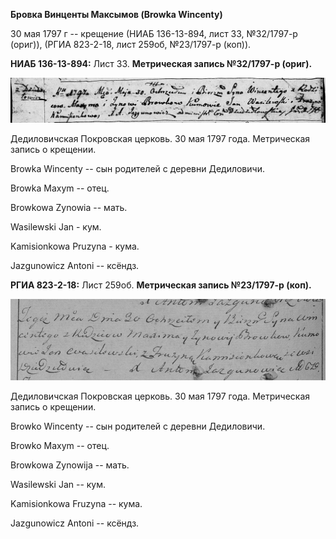 **Бровка Винценты Максымов (Browka Wincenty)**

30 мая 1797 г -- крещение (НИАБ 136-13-894, лист 33, №32/1797-р (ориг)),
(РГИА 823-2-18, лист 259об, №23/1797-р (коп)).

**НИАБ 136-13-894:** Лист 33. **Метрическая запись №32/1797-р (ориг).**

![](./media/91bc179fba32be831fa77b1a232b5b28b956ddaa.png)

Дедиловичская Покровская церковь. 30 мая 1797 года. Метрическая запись о
крещении.

Browka Wincenty -- сын родителей с деревни Дедиловичи.

Browka Maxym -- отец.

Browkowa Zynowia -- мать.

Wasilewski Jan - кум.

Kamisionkowa Pruzyna - кума.

Jazgunowicz Antoni -- ксёндз.

**РГИА 823-2-18:** Лист 259об. **Метрическая запись №23/1797-р (коп).**

![](./media/e76c12647f213cd8a0a8fb8bce2b457e535c1f23.png)

Дедиловичская Покровская церковь. 30 мая 1797 года. Метрическая запись о
крещении.

Browko Wincenty -- сын родителей с деревни Дедиловичи.

Browko Maxym -- отец.

Browkowa Zynowija -- мать.

Wasilewski Jan -- кум.

Kamisionkowa Fruzyna -- кума.

Jazgunowicz Antoni -- ксёндз.
